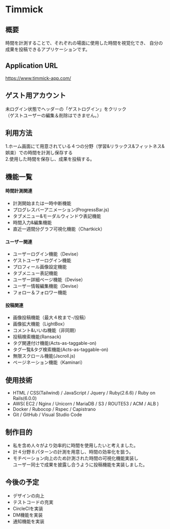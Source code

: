 # Timmick
## 概要
時間を計測することで、それぞれの場面に使用した時間を視覚化でき、
自分の成果を投稿できるアプリケーションです。

## Application URL
https://www.timmick-app.com/

## ゲスト用アカウント
未ログイン状態でヘッダーの「ゲストログイン」をクリック  
（ゲストユーザーの編集＆削除はできません。）

## 利用方法
1.ホーム画面にて用意されている４つの分野（学習&リラックス&フィットネス&娯楽）での時間を計測し保存する  
2.使用した時間を保存し、成果を投稿する。

## 機能一覧
#### 時間計測関連
* 計測開始または一時中断機能
* プログレスバーアニメーション(ProgressBar.js)
* タブメニュー&モーダルウィンドウ表記機能
* 時間入力&編集機能
* 直近一週間分グラフ可視化機能（Chartkick）

#### ユーザー関連
* ユーザーログイン機能（Devise）
* ゲストユーザーログイン機能
* プロフィール画像設定機能
* タブメニュー表記機能
* ユーザー詳細ページ機能（Devise）
* ユーザー情報編集機能（Devise）
* フォロー＆フォロワー機能

#### 投稿関連
* 画像投稿機能（最大４枚まで-/投稿）
* 画像拡大機能（LightBox）
* コメント&いいね機能（非同期）
* 投稿検索機能(Ransack)
* タグ関連付け機能(Acts-as-taggable-on)
* タグ一覧&タグ検索機能(Acts-as-taggable-on)
* 無限スクロール機能(Jscroll.js)
* ページネーション機能（Kaminari）

## 使用技術
* HTML / CSS(Tailwind) / JavaScript / Jquery / Ruby(2.6.6) / Ruby on Rails(6.0.0)
* AWS( EC2 / Nginx / Unicorn / MariaDB / S3 / ROUTE53 / ACM / ALB )
* Docker / Rubocop / Rspec / Capistrano
* Git / GitHub / Visual Studio Code

## 制作目的
* 私を含め人々がより効率的に時間を使用したいと考えました。
* 計４分野８パターンの計測を用意し、時間の効率化を狙う。
* モチベーション向上のため計測された時間の可視化機能実装し<br>ユーザー同士で成果を披露し合うように投稿機能を実装しました。

## 今後の予定
* デザインの向上
* テストコードの充実
* CircleCIを実装
* DM機能を実装
* 通知機能を実装
